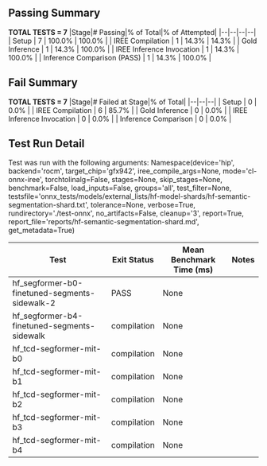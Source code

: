 ## Passing Summary

**TOTAL TESTS = 7**
|Stage|# Passing|% of Total|% of Attempted|
|--|--|--|--|
| Setup | 7 | 100.0% | 100.0% |
| IREE Compilation | 1 | 14.3% | 14.3% |
| Gold Inference | 1 | 14.3% | 100.0% |
| IREE Inference Invocation | 1 | 14.3% | 100.0% |
| Inference Comparison (PASS) | 1 | 14.3% | 100.0% |
## Fail Summary

**TOTAL TESTS = 7**
|Stage|# Failed at Stage|% of Total|
|--|--|--|
| Setup | 0 | 0.0% |
| IREE Compilation | 6 | 85.7% |
| Gold Inference | 0 | 0.0% |
| IREE Inference Invocation | 0 | 0.0% |
| Inference Comparison | 0 | 0.0% |
## Test Run Detail
Test was run with the following arguments:
Namespace(device='hip', backend='rocm', target_chip='gfx942', iree_compile_args=None, mode='cl-onnx-iree', torchtolinalg=False, stages=None, skip_stages=None, benchmark=False, load_inputs=False, groups='all', test_filter=None, testsfile='onnx_tests/models/external_lists/hf-model-shards/hf-semantic-segmentation-shard.txt', tolerance=None, verbose=True, rundirectory='./test-onnx', no_artifacts=False, cleanup='3', report=True, report_file='reports/hf-semantic-segmentation-shard.md', get_metadata=True)

| Test | Exit Status | Mean Benchmark Time (ms) | Notes |
|--|--|--|--|
| hf_segformer-b0-finetuned-segments-sidewalk-2 | PASS | None | |
| hf_segformer-b4-finetuned-segments-sidewalk | compilation | None | |
| hf_tcd-segformer-mit-b0 | compilation | None | |
| hf_tcd-segformer-mit-b1 | compilation | None | |
| hf_tcd-segformer-mit-b2 | compilation | None | |
| hf_tcd-segformer-mit-b3 | compilation | None | |
| hf_tcd-segformer-mit-b4 | compilation | None | |
